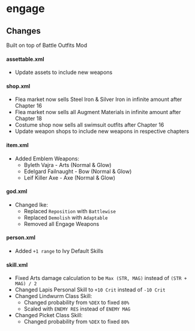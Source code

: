 # engage

## Changes

Built on top of Battle Outfits Mod

#### assettable.xml

- Update assets to include new weapons

#### shop.xml

- Flea market now sells Steel Iron & Silver Iron in infinite amount after Chapter 16
- Flea market now sells all Augment Materials in infinite amount after Chapter 18
- Costume shop now sells all swimsuit outfits after Chapter 16
- Update weapon shops to include new weapons in respective chapters

#### item.xml

- Added Emblem Weapons:
    - Byleth Vajra - Arts (Normal & Glow)
    - Edelgard Failnaught - Bow (Normal & Glow)
    - Leif Killer Axe - Axe (Normal & Glow)

#### god.xml

- Changed Ike:
    - Replaced `Reposition` with `Battlewise`
    - Replaced `Demolish` with `Adaptable`
    - Removed all Engage Weapons

#### person.xml

- Added `+1 range` to Ivy Default Skills

#### skill.xml

- Fixed Arts damage calculation to be `Max (STR, MAG)` instead of `(STR + MAG) / 2`
- Changed Lapis Personal Skill to `+10 Crit` instead of `-10 Crit`
- Changed Lindwurm Class Skill:
    - Changed probability from `%DEX` to fixed `80%`
    - Scaled with `ENEMY RES` instead of `ENEMY MAG`
- Changed Picket Class Skill:
    - Changed probability from `%DEX` to fixed `80%`
